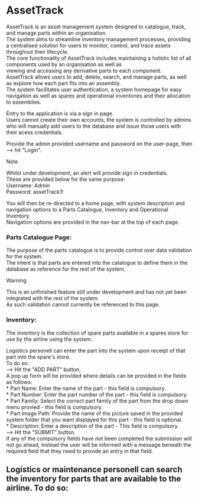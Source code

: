 # AssetTrack

AssetTrack is an asset management system designed to catalogue, track, and manage parts within an organisation.  
The system aims to streamline inventory management processes, providing a centralised solution for users to monitor, control, and trace assets throughout their lifecycle.  
The core functionality of AssetTrack includes maintaining a holistic list of all components used by an organisation as well as  
viewing and accessing any derivative parts to each component.  
AssetTrack allows users to add, delete, search, and manage parts, as well as explore how each part fits into an assembly.   
The system facilitates user authentication, a system homepage for easy navigation as well as spares and operational inventories and their allocation to assemblies.  
  
Entry to the application is via a sign in page.  
Users cannot create their own accounts, the system is controlled by admins who will manually add users to the database and issue those users with their acess credentials.  
  
Provide the admin provided username and password on the user-page, then  
--> hit "Login".  
>[!NOTE]
> Whilst under development, an alert will provide sign in credentials.  
> These are provided below for the same purpose:  
> Username: Admin  
> Password: assetTrack1!  
  
You will then be re-directed to a home page, with  system description and navigation options to a Parts Catalogue, Inventory and Operational Inventory.  
Navigation options are provided in the nav-bar at the top of each page.  
  
### Parts Catalogue Page:  
  The purpose of the parts catalogue is to provide control over data validation for the system.  
  The intent is that parts are entered into the catalogue to define them in the database as reference for the rest of the system.  
  >[!Warning]
  >This is an unfinished feature still under development and has not yet been integrated with the rest of the system.  
  >As such validation cannot currently be referenced to this page.  
  
### Inventory:  
  The inventory is the collection of spare parts available in a spares store for use by the airline using the system.  
    
  Logistics personell can enter the part into the system upon receipt of that part into the spare's store.  
  To do so:  
  --> Hit the "ADD PART" button.  
      A pop up form will be provided where details can be provided in the fields as follows:  
      * Part Name: Enter the name of the part - this field is compulsory.    
      * Part Number: Enter the part number of the part - this field is compulsory.  
      * Part Family: Select the correct part family of the part from the drop down menu provied - this field is compulsory.  
      * Part Image Path: Provide the name of the picture saved in the provided system folder that you want displayed for this part - this field is optional.  
      * Description: Enter a description of the part - This field is compulsory.  
        --> Hit the "SUBMIT" button.  
        If any of the compulsory fields have not been completed the submission will not go ahead, instead the user will be informed with a message beneath the required field that they need to provide an entry in          that field.

  Logistics or maintenance personell can search the inventory for parts that are available to the airline.
  To do so:
  --
  
